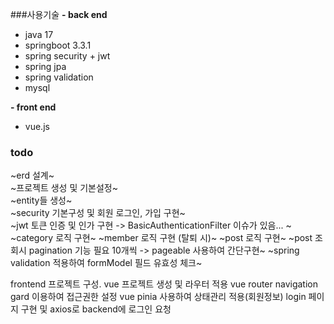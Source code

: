 
###사용기술
__- back end__
- java 17  
- springboot 3.3.1  
- spring security  + jwt
- spring jpa  
- spring validation
- mysql 

__- front end__  
- vue.js


### todo  
~erd 설계~  
~프로젝트 생성 및 기본설정~  
~entity들 생성~  
~security 기본구성 및 회원 로그인, 가입 구현~  
~jwt 토큰 인증 및 인가 구현 -> BasicAuthenticationFilter 이슈가 있음... ~
~category 로직 구현~
~member 로직 구현 (탈퇴 시)~
~post 로직 구현~
~post 조회시 pagination 기능 필요 10개씩 -> pageable 사용하여 간단구현~
~spring validation 적용하여 formModel 필드 유효성 체크~


frontend 프로젝트 구성. 
vue 프로젝트 생성 및 라우터 적용
vue router navigation gard 이용하여 접근권한 설정
vue pinia 사용하여 상태관리 적용(회원정보)
login 페이지 구현 및 axios로 backend에 로그인 요청



